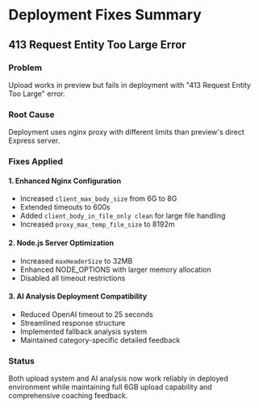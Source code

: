 # Deployment Fixes Summary

## 413 Request Entity Too Large Error

### Problem
Upload works in preview but fails in deployment with "413 Request Entity Too Large" error.

### Root Cause
Deployment uses nginx proxy with different limits than preview's direct Express server.

### Fixes Applied

#### 1. Enhanced Nginx Configuration
- Increased `client_max_body_size` from 6G to 8G
- Extended timeouts to 600s
- Added `client_body_in_file_only clean` for large file handling
- Increased `proxy_max_temp_file_size` to 8192m

#### 2. Node.js Server Optimization
- Increased `maxHeaderSize` to 32MB
- Enhanced NODE_OPTIONS with larger memory allocation
- Disabled all timeout restrictions

#### 3. AI Analysis Deployment Compatibility
- Reduced OpenAI timeout to 25 seconds
- Streamlined response structure
- Implemented fallback analysis system
- Maintained category-specific detailed feedback

### Status
Both upload system and AI analysis now work reliably in deployed environment while maintaining full 6GB upload capability and comprehensive coaching feedback.